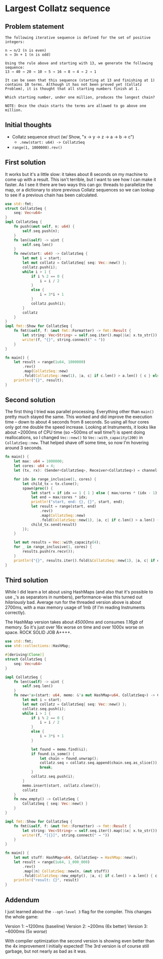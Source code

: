 # Largest Collatz sequence

## Problem statement

```
The following iterative sequence is defined for the set of positive integers:

n → n/2 (n is even)
n → 3n + 1 (n is odd)

Using the rule above and starting with 13, we generate the following sequence:
13 → 40 → 20 → 10 → 5 → 16 → 8 → 4 → 2 → 1

It can be seen that this sequence (starting at 13 and finishing at 1) contains 10 terms. Although it has not been proved yet (Collatz Problem), it is thought that all starting numbers finish at 1.

Which starting number, under one million, produces the longest chain?

NOTE: Once the chain starts the terms are allowed to go above one million.
```

## Initial thoughts

* Collatz sequence struct (w/ Show, "x → y → z → a → b → c")
  * `.new(start: u64) -> CollatzSeq`
* `range(1, 1000000).rev()`


## First solution

It works but it's a little slow: it takes about 8 seconds on my machine to come up with a result. This isn't terrible, but I want to see how I can make it faster. As I see it there are two ways this can go: threads to parallelize the map, or a dictionary to store previous Collatz sequences so we can lookup to see if a previous chain has been calculated.

```rust
use std::fmt;
struct CollatzSeq {
    seq: Vec<u64>
}
impl CollatzSeq {
    fn push(&mut self, n: u64) {
        self.seq.push(n);
    }
    fn len(&self) -> uint {
        self.seq.len()
    }
    fn new(start: u64) -> CollatzSeq {
        let mut i = start;
        let mut collatz = CollatzSeq{ seq: Vec::new() };
        collatz.push(i);
        while i > 1 {
            if i % 2 == 0 {
                i = i / 2
            }
            else {
                i = 3*i + 1
            }
            collatz.push(i);
        }
        collatz
    }
}
impl fmt::Show for CollatzSeq {
    fn fmt(&self, f: &mut fmt::Formatter) -> fmt::Result {
        let string: Vec<String> = self.seq.iter().map(|&x| x.to_str()).collect();
        write!(f, "{}", string.connect(" → "))
    }
}

fn main() {
    let result = range(1u64, 1000000)
        .rev()
        .map(CollatzSeq::new)
        .fold(CollatzSeq::new(1), |a, c| if c.len() > a.len() { c } else { a } );
    println!("{}", result);
}
```

## Second solution

The first thing I tried was parallel processing. Everything other than `main()` pretty much stayed the same. This worked and did improve the execution time – down to about 4 seconds from 8 seconds. So using all four cores only got me double the speed increase. Looking at Instruments, it looks like about ~2000ms of CPU time (so ~500ms of wall time?) is spent doing reallocations, so I changed `Vec::new()` to `Vec::with_capacity(200)` in `CollatzSeq::new`. That helped shave off some time, so now I'm hovering around 3 seconds.

```rust
fn main() {
    let max: u64 = 1000000;
    let cores: u64 = 4;
    let (tx, rx): (Sender<CollatzSeq>, Receiver<CollatzSeq>) = channel();

    for idx in range_inclusive(1, cores) {
        let child_tx = tx.clone();
        spawn(proc() {
            let start = if idx == 1 { 1 } else { max/cores * (idx - 1) };
            let end = max/cores * idx;
            println!("start, end: {}, {}", start, end);
            let result = range(start, end)
                .rev()
                .map(CollatzSeq::new)
                .fold(CollatzSeq::new(1), |a, c| if c.len() > a.len() { c } else { a } );
            child_tx.send(result)
        });
    }

    let mut results = Vec::with_capacity(4);
    for _ in range_inclusive(1, cores) {
        results.push(rx.recv());
    }
    println!("{}", results.iter().fold(&CollatzSeq::new(1), |a, c| if c.len() > a.len() { c } else { a } ));
}
```

## Third solution

While I did learn a lot about using HashMaps (and also that it's possible to use _'s as separators in numbers), performance-wise this turned out *hilariously* bad. Average run for the threaded version above is about 2700ms, with a max memory usage of 1mb (if I'm reading Instruments correctly).

The HashMap version takes about *45000ms* and consumes *1.16gb* of memory. So it's just over 16x worse on time and over 1000x worse on space. ROCK SOLID JOB A++++.

```rust
use std::fmt;
use std::collections::HashMap;

#[deriving(Clone)]
struct CollatzSeq {
    seq: Vec<u64>
}

impl CollatzSeq {
    fn len(&self) -> uint {
        self.seq.len()
    }
    fn new<'a>(start: u64, memo: &'a mut HashMap<u64, CollatzSeq>) -> CollatzSeq {
        let mut i = start;
        let mut collatz = CollatzSeq{ seq: Vec::new() };
        collatz.seq.push(i);
        while i > 1 {
            if i % 2 == 0 {
                i = i / 2
            }
            else {
                i = 3*i + 1
            }

            let found = memo.find(&i);
            if found.is_some() {
                let chain = found.unwrap();
                collatz.seq = collatz.seq.append(chain.seq.as_slice());
                break;
            }
            collatz.seq.push(i);
        }
        memo.insert(start, collatz.clone());
        collatz
    }
    fn new_empty() -> CollatzSeq {
        CollatzSeq { seq: Vec::new() }
    }
}

impl fmt::Show for CollatzSeq {
    fn fmt(&self, f: &mut fmt::Formatter) -> fmt::Result {
        let string: Vec<String> = self.seq.iter().map(|&x| x.to_str()).collect();
        write!(f, "[{}]", string.connect(" → "))
    }
}

fn main() {
    let mut stuff: HashMap<u64, CollatzSeq> = HashMap::new();
    let result = range(1u64, 1_000_000)
        .rev()
        .map(|n| CollatzSeq::new(n, &mut stuff))
        .fold(CollatzSeq::new_empty(), |a, c| if c.len() > a.len() { c } else { a } );
    println!("result: {}", result)
}
```

## Addendum

I just learned about the `--opt-level 3` flag for the compiler. This changes the whole game:

Version 1: ~1200ms (baseline)
Version 2: ~200ms (6x better)
Version 3: ~6000ms (5x *worse*)

With compiler optimization the second version is showing even better than the 4x improvement I initially expected! The 3rd version is of course still garbage, but not nearly as bad as it was.

